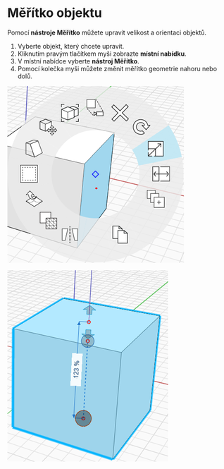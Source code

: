 # Měřítko objektu

Pomocí **nástroje Měřítko** můžete upravit velikost a orientaci objektů.

1. Vyberte objekt, který chcete upravit.&#x20;
2. Kliknutím pravým tlačítkem myši zobrazte **místní nabídku**.&#x20;
3. V místní nabídce vyberte **nástroj Měřítko**.&#x20;
4. Pomocí kolečka myši můžete změnit měřítko geometrie nahoru nebo dolů.

![](../.gitbook/assets/scale1.png)

![](../.gitbook/assets/scale2.png)
